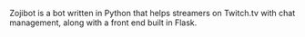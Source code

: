 Zojibot is a bot written in Python that helps streamers on Twitch.tv with chat management, along with a front end built in Flask.

